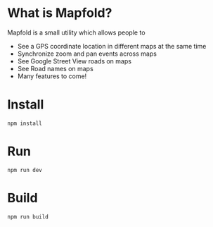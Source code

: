 # What is Mapfold?

Mapfold is a small utility which allows people to

- See a GPS coordinate location in different maps at the same time
- Synchronize zoom and pan events across maps
- See Google Street View roads on maps
- See Road names on maps
- Many features to come!

# Install

```
npm install
```

# Run

```
npm run dev
```

# Build

```
npm run build
```
